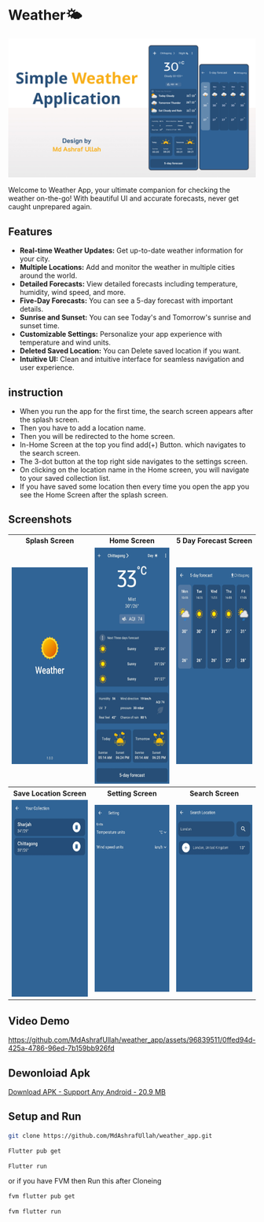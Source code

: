 # Weather🌤️

![Weatherify Banner](output/cover.jpg)

Welcome to Weather App, your ultimate companion for checking the weather on-the-go! With beautiful UI and accurate forecasts, never get caught unprepared again.

## Features

- **Real-time Weather Updates:** Get up-to-date weather information for your city.
- **Multiple Locations:** Add and monitor the weather in multiple cities around the world.
- **Detailed Forecasts:** View detailed forecasts including temperature, humidity, wind speed, and more.
- **Five-Day Forecasts:** You can see a 5-day forecast with important details.
- **Sunrise and Sunset:** You can see Today's and Tomorrow's sunrise and sunset time.
- **Customizable Settings:** Personalize your app experience with temperature and wind units.
- **Deleted Saved Location:** You can Delete saved location if you want.
- **Intuitive UI:** Clean and intuitive interface for seamless navigation and user experience.

## instruction
- When you run the app for the first time, the search screen appears after the splash screen.
- Then you have to add a location name.
- Then you will be redirected to the home screen.
- In-Home Screen at the top you find add(+) Button. which navigates to the search screen.
- The 3-dot button at the top right side navigates to the settings screen.
- On clicking on the location name in the Home screen, you will navigate to your saved collection list.
- If you have saved some location then every time you open the app you see the Home Screen after the splash screen.

## Screenshots
<table style="width:100%">
  <tr>
    <th>Splash Screen</th>
    <th>Home Screen</th>
    <th>5 Day Forecast Screen</th>
    
  </tr>
  <tr>
    <td><img src="output/splash_screen.jpg" width="200" height="400"></td>
    <td><img src="output/home.jpg" width="190" height="480"></td>
    <td><img src="output/5_day_forecast_screen.jpg" width="200" height="400"></td>
   
  </tr>
  <tr>
    <th>Save Location Screen</th>
    <th>Setting Screen</th>
    <th>Search Screen</th>
  </tr>
  <tr>
    <td><img src="output/save_location.jpg" width="200" height="400"></td>
    <td><img src="output/setting.jpg" width="200" height="380"></td>
    <td><img src="output/search_screen.jpg" width="200" height="380"></td>
  </tr>
</table>

## Video Demo
https://github.com/MdAshrafUllah/weather_app/assets/96839511/0ffed94d-425a-4786-96ed-7b159bb926fd

## Dewonloiad Apk
   [Download APK - Support Any Android - 20.9 MB](https://drive.google.com/file/d/1w5vQ2qQwE_43qoZxEa1ttZXnAXjVoWnq/view?usp=sharing)


## Setup and Run
``` bash
git clone https://github.com/MdAshrafUllah/weather_app.git 
``` 

``` bash
Flutter pub get
```

``` bash
Flutter run
```

or if you have FVM then Run this after Cloneing

``` bash
fvm flutter pub get
```

``` bash
fvm flutter run
```

